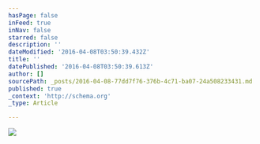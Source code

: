```yaml
---
hasPage: false
inFeed: true
inNav: false
starred: false
description: ''
dateModified: '2016-04-08T03:50:39.432Z'
title: ''
datePublished: '2016-04-08T03:50:39.613Z'
author: []
sourcePath: _posts/2016-04-08-77dd7f76-376b-4c71-ba07-24a508233431.md
published: true
_context: 'http://schema.org'
_type: Article

---
```

![](https://the-grid-user-content.s3-us-west-2.amazonaws.com/bc2129ce-2c31-438a-984a-3a41d8fff8ab.jpg)